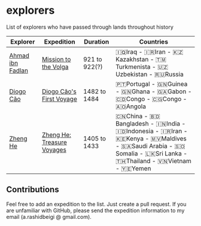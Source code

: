# explorers
List of explorers who have passed through lands throughout history

Explorer | Expedition | Duration | Countries
--- | --- | --- | ---
[Ahmad ibn Fadlan](https://en.wikipedia.org/wiki/Ahmad_ibn_Fadlan) | [Mission to the Volga](https://expedition-diaries.com/travels/mission-to-the-volga) | 921 to 922(?) | 🇮🇶Iraq - 🇮🇷Iran - 🇰🇿Kazakhstan - 🇹🇲Turkmenista - 🇺🇿Uzbekistan - 🇷🇺Russia
[Diogo Cão](https://en.wikipedia.org/wiki/Diogo_C%C3%A3o) | [Diogo Cão's First Voyage](https://expedition-diaries.com/travels/diogo-c%C3%A3o-first-voyage) | 1482 to 1484 | 🇵🇹Portugal - 🇬🇳Guinea - 🇬🇳Ghana - 🇬🇦Gabon - 🇨🇩Congo - 🇨🇬Congo - 🇦🇴Angola
[Zheng He](https://en.wikipedia.org/wiki/Zheng_He) | [Zheng He: Treasure Voyages](https://expedition-diaries.com/travels/zheng-he-treasure-voyages) | 1405 to 1433 | 🇨🇳China - 🇧🇩Bangladesh - 🇮🇳India - 🇮🇩Indonesia - 🇮🇷Iran - 🇰🇪Kenya - 🇲🇻Maldives - 🇸🇦Saudi Arabia - 🇸🇴Somalia - 🇱🇰Sri Lanka - 🇹🇭Thailand - 🇻🇳Vietnam - 🇾🇪Yemen


## Contributions
Feel free to add an expedition to the list. Just create a pull request. If you are unfamiliar with GitHub, please send the expedition information to my email (a.rashidbeigi @ gmail.com).
